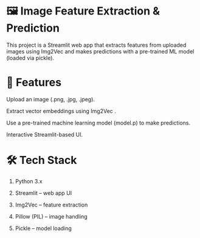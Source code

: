 # 🖼️ Image Feature Extraction & Prediction

This project is a Streamlit web app that extracts features from uploaded images using Img2Vec and makes predictions with a pre-trained ML model (loaded via pickle).

# 🚀 Features

Upload an image (.png, .jpg, .jpeg).

Extract vector embeddings using Img2Vec
.

Use a pre-trained machine learning model (model.p) to make predictions.

Interactive Streamlit-based UI.

# 🛠️ Tech Stack

1. Python 3.x

2. Streamlit
 – web app UI

3. Img2Vec
 – feature extraction

4. Pillow (PIL)
 – image handling

5. Pickle
 – model loading
